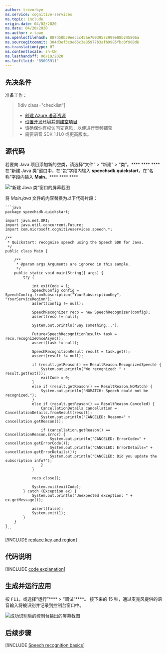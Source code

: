 ```yaml
---
author: trevorbye
ms.service: cognitive-services
ms.topic: include
origin.date: 04/02/2020
ms.date: 04/20/2020
ms.author: v-tawe
ms.openlocfilehash: 887d50b39eeccc45ae7093957c999e08b245806a
ms.sourcegitcommit: 304d3ef3c9e65c3e85977b3afb9985fbc0f908d6
ms.translationtype: HT
ms.contentlocale: zh-CN
ms.lasthandoff: 06/19/2020
ms.locfileid: "85095911"
---
```

## <a name="prerequisites"></a>先决条件

准备工作：

> [!div class="checklist"]
> * <a href="https://portal.azure.cn/#create/Microsoft.CognitiveServicesSpeechServices" target="_blank">创建 Azure 语音资源<span class="docon docon-navigate-external x-hidden-focus"></span></a>
> * [设置开发环境并创建空项目](../../../../quickstarts/setup-platform.md?tabs=jre&pivots=programming-language-java)
> * 请确保你有权访问麦克风，以便进行音频捕获
> * 需要语音 SDK 1.11.0 或更高版本。

## <a name="source-code"></a>源代码

若要向 Java 项目添加新的空类，请选择“文件” > “新建” > “类”。**** **** **** 在“新建 Java 类”窗口中，在“包”字段内输入 **speechsdk.quickstart**，在“名称”字段内输入 **Main**。**** **** ****

![“新建 Java 类”窗口的屏幕截图](~/articles/cognitive-services/Speech-Service/media/sdk/qs-java-jre-06-create-main-java.png)

将 *Main.java* 文件的内容替换为以下代码片段：

    ```java
    package speechsdk.quickstart;
    
    import java.net.URI;
    import java.util.concurrent.Future;
    import com.microsoft.cognitiveservices.speech.*;
    
    /**
     * Quickstart: recognize speech using the Speech SDK for Java.
     */
    public class Main {
    
        /**
         * @param args Arguments are ignored in this sample.
         */
        public static void main(String[] args) {
            try {
    
                int exitCode = 1;
                SpeechConfig config = SpeechConfig.fromSubscription("YourSubscriptionKey", "YourServiceRegion");
                assert(config != null);
    
                SpeechRecognizer reco = new SpeechRecognizer(config);
                assert(reco != null);
    
                System.out.println("Say something...");
    
                Future<SpeechRecognitionResult> task = reco.recognizeOnceAsync();
                assert(task != null);
    
                SpeechRecognitionResult result = task.get();
                assert(result != null);
    
                if (result.getReason() == ResultReason.RecognizedSpeech) {
                    System.out.println("We recognized: " + result.getText());
                    exitCode = 0;
                }
                else if (result.getReason() == ResultReason.NoMatch) {
                    System.out.println("NOMATCH: Speech could not be recognized.");
                }
                else if (result.getReason() == ResultReason.Canceled) {
                    CancellationDetails cancellation = CancellationDetails.fromResult(result);
                    System.out.println("CANCELED: Reason=" + cancellation.getReason());
    
                    if (cancellation.getReason() == CancellationReason.Error) {
                        System.out.println("CANCELED: ErrorCode=" + cancellation.getErrorCode());
                        System.out.println("CANCELED: ErrorDetails=" + cancellation.getErrorDetails());
                        System.out.println("CANCELED: Did you update the subscription info?");
                    }
                }
    
                reco.close();
    
                System.exit(exitCode);
            } catch (Exception ex) {
                System.out.println("Unexpected exception: " + ex.getMessage());
    
                assert(false);
                System.exit(1);
            }
        }
    }
    ```

[!INCLUDE [replace key and region](../replace-key-and-region.md)]

## <a name="code-explanation"></a>代码说明

[!INCLUDE [code explanation](../code-explanation.md)]

## <a name="build-and-run-app"></a>生成并运行应用

按 <kbd>F11</kbd>，或选择“运行”**** > “调试”****。
接下来的 15 秒，通过麦克风提供的语音输入将被识别并记录到控制台窗口中。

![成功识别后的控制台输出的屏幕截图](~/articles/cognitive-services/Speech-Service/media/sdk/qs-java-jre-07-console-output.png)

## <a name="next-steps"></a>后续步骤

[!INCLUDE [Speech recognition basics](../../speech-to-text-next-steps.md)]

